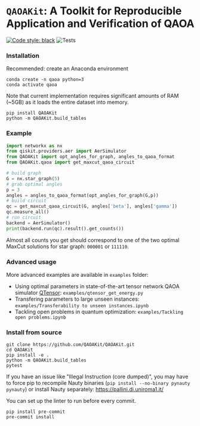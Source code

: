 # `QAOAKit`: A Toolkit for Reproducible Application and Verification of QAOA

[![Code style: black](https://img.shields.io/badge/code%20style-black-000000.svg)](https://github.com/psf/black)
![Tests](https://github.com/QAOAKit/QAOAKit/actions/workflows/python-package-conda.yml/badge.svg)

### Installation

Recommended: create an Anaconda environment

```
conda create -n qaoa python=3
conda activate qaoa
```

Note that current implementation requires significant amounts of RAM (~5GB) as it loads the entire dataset into memory.

```
pip install QAOAKit
python -m QAOAKit.build_tables
```

### Example

```python
import networkx as nx
from qiskit.providers.aer import AerSimulator
from QAOAKit import opt_angles_for_graph, angles_to_qaoa_format
from QAOAKit.qaoa import get_maxcut_qaoa_circuit

# build graph
G = nx.star_graph(5)
# grab optimal angles
p = 3
angles = angles_to_qaoa_format(opt_angles_for_graph(G,p))
# build circuit
qc = get_maxcut_qaoa_circuit(G, angles['beta'], angles['gamma'])
qc.measure_all()
# run circuit
backend = AerSimulator()
print(backend.run(qc).result().get_counts())
```

Almost all counts you get should correspond to one of the two optimal MaxCut solutions for star graph: `000001` or `111110`.

### Advanced usage

More advanced examples are available in `examples` folder:

- Using optimal parameters in state-of-the-art tensor network QAOA simulator [QTensor](https://github.com/danlkv/QTensor): `examples/qtensor_get_energy.py`
- Transfering parameters to large unseen instances: `examples/Transferability to unseen instances.ipynb`
- Tackling open problems in quantum optimization: `examples/Tackling open problems.ipynb`

### Install from source

```
git clone https://github.com/QAOAKit/QAOAKit.git
cd QAOAKit
pip install -e .
python -m QAOAKit.build_tables
pytest
```

If you have an issue like "Illegal Instruction (core dumped)", you may have to force pip to recompile Nauty binaries (`pip install --no-binary pynauty pynauty`) or install Nauty separately: https://pallini.di.uniroma1.it/

You can set up the linter to run before every commit.
```
pip install pre-commit
pre-commit install
```
